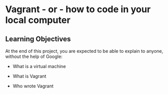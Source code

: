 # Vagrant - or - how to code in your local computer

## Learning Objectives 

At the end of this project, you are expected to be able to explain to anyone, without the help of Google:

* What is a virtual machine

* What is Vagrant

* Who wrote Vagrant
